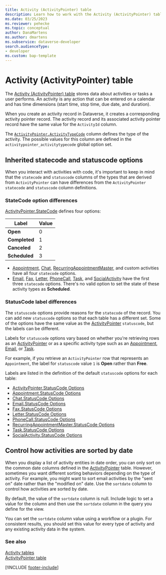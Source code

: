```yaml
---
title: Activity (ActivityPointer) table
description: Learn how to work with the Activity (ActivityPointer) table in Microsoft Dataverse.
ms.date: 03/25/2023
ms.reviewer: pehecke
ms.topic: conceptual
author: DanaMartens
ms.author: dmartens 
ms.subservice: dataverse-developer
search.audienceType: 
- developer
ms.custom: bap-template
---
```


# Activity (ActivityPointer) table

The [Activity (ActivityPointer) table](reference/entities/activitypointer.md) stores data about activities or tasks a user performs. An activity is any action that can be entered on a calendar and has time dimensions (start time, stop time, due date, and duration).

When you create an activity record in Dataverse, it creates a corresponding activity pointer record. The activity record and its associated activity pointer record have the same value for the `ActivityId` column.

The [`ActivityPointer.ActivityTypeCode`](/power-apps/developer/data-platform/reference/entities/activitypointer#BKMK_ActivityTypeCode) column defines the type of the activity. The possible values for this column are defined in the `activitypointer_activitytypecode` global option set.

## Inherited statecode and statuscode options

When you interact with activities with code, it's important to keep in mind that the `statecode` and `statuscode` columns of the types that are derived from `ActivityPointer` can have differences from the `ActivityPointer` `statecode` and `statuscode` column definitions.<!-- EDITOR'S NOTE: This sentence doesn't make sense to me. I can't figure out a way to rewrite it so that it does make sense. Can you please explain what you mean as if you were talking to a knowledgeable friend? -->

### StateCode option differences

[ActivityPointer.StateCode](/power-apps/developer/data-platform/reference/entities/activitypointer#statecode-choicesoptions) defines four options:<!-- EDITOR'S NOTE: This table and section need an introductory sentence. -->

| Label | Value |
| --------- | ---------|
| **Open** | 0 |
| **Completed** | 1 |
| **Canceled** | 2 |
| **Scheduled** | 3 |

- [Appointment](/power-apps/developer/data-platform/reference/entities/appointment#statecode-choicesoptions), [Chat](/power-apps/developer/data-platform/reference/entities/chat#statecode-choicesoptions), [RecurringAppointmentMaster](/power-apps/developer/data-platform/reference/entities/recurringappointmentmaster#statecode-choicesoptions), and custom activities have all four `statecode` options.
- [Email](/power-apps/developer/data-platform/reference/entities/email#statecode-choicesoptions), [Fax](/power-apps/developer/data-platform/reference/entities/fax#statecode-choicesoptions), [Letter](/power-apps/developer/data-platform/reference/entities/letter#statecode-choicesoptions), [PhoneCall](/power-apps/developer/data-platform/reference/entities/phonecall#statecode-choicesoptions), [Task](/power-apps/developer/data-platform/reference/entities/task#statecode-choicesoptions), and [SocialActivity](/power-apps/developer/data-platform/reference/entities/socialactivity#statecode-choicesoptions) have the first three `statecode` options. There's no valid option to set the state of these activity types as **Scheduled**.

### StatusCode label differences

The `statuscode` options provide reasons for the `statecode` of the record. You can add new `statuscode` options so that each table has a different set. Some of the options have the same value as the [ActivityPointer](reference/entities/activitypointer.md) `statuscode`, but the labels can be different.

Labels for `statuscode` options vary based on whether you're retrieving rows as an [ActivityPointer](reference/entities/activitypointer.md) or as a specific activity type such as an [Appointment](reference/entities/appointment.md), [Email](reference/entities/email.md), or [Task](reference/entities/task.md).

For example, if you retrieve an `ActivityPointer` row that represents an `Appointment`, the label for `statuscode` value `1` is **Open** rather than **Free**.

Labels are listed in the definition of the default `statuscode` options for each table:

- [ActivityPointer.StatusCode Options](/power-apps/developer/data-platform/reference/entities/activitypointer#statuscode-choicesoptions)
- [Appointment.StatusCode Options](/power-apps/developer/data-platform/reference/entities/appointment#statuscode-choicesoptions)
- [Chat.StatusCode Options](/power-apps/developer/data-platform/reference/entities/chat#statuscode-choicesoptions)
- [Email.StatusCode Options](/power-apps/developer/data-platform/reference/entities/email#statuscode-choicesoptions)
- [Fax.StatusCode Options](/power-apps/developer/data-platform/reference/entities/fax#statuscode-choicesoptions)
- [Letter.StatusCode Options](/power-apps/developer/data-platform/reference/entities/letter#statuscode-choicesoptions)
- [PhoneCall.StatusCode Options](/power-apps/developer/data-platform/reference/entities/phonecall#statuscode-choicesoptions)
- [RecurringAppointmentMaster.StatusCode Options](/power-apps/developer/data-platform/reference/entities/recurringappointmentmaster#statuscode-choicesoptions)
- [Task.StatusCode Options](/power-apps/developer/data-platform/reference/entities/task#statuscode-choicesoptions)
- [SocialActivity.StatusCode Options](/power-apps/developer/data-platform/reference/entities/socialactivity#statuscode-choicesoptions)

<a name="bkmk_sortdate"></a>

## Control how activities are sorted by date

 When you display a list of activity entities in date order, you can only sort on the common date columns defined in the [ActivityPointer](reference/entities/activitypointer.md) table. However, sometimes you want different sorting behaviors depending on the type of activity. For example, you might want to sort email activities by the "sent on" date rather than the "modified on" date. Use the `sortdate` column to control how activities are sorted by date.

By default, the value of the `sortdate` column is null. Include logic to set a value for the column and then use the `sortdate` column in the query you define for the view.

You can set the `sortdate` column value using a workflow or a plugin. For consistent results, you should set this value for every type of activity and any existing activity data in the system.

### See also

 [Activity tables](activity-entities.md)  
 [ActivityPointer table](reference/entities/activitypointer.md)

[!INCLUDE [footer-include](../../includes/footer-banner.md)]
